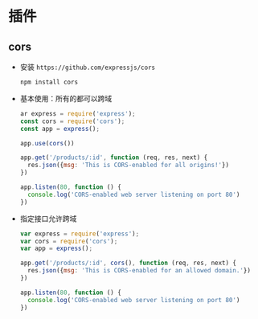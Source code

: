 # 插件

## cors

+ 安装 `https://github.com/expressjs/cors`

  ```javascript
  npm install cors
  ```

+ 基本使用：所有的都可以跨域

  ```javascript
  ar express = require('express');
  const cors = require('cors');
  const app = express();

  app.use(cors())

  app.get('/products/:id', function (req, res, next) {
    res.json({msg: 'This is CORS-enabled for all origins!'})
  })

  app.listen(80, function () {
    console.log('CORS-enabled web server listening on port 80')
  })
  ```

+ 指定接口允许跨域

  ```javascript
  var express = require('express');
  var cors = require('cors');
  var app = express();

  app.get('/products/:id', cors(), function (req, res, next) {
    res.json({msg: 'This is CORS-enabled for an allowed domain.'})
  })

  app.listen(80, function () {
    console.log('CORS-enabled web server listening on port 80')
  })
  ```
